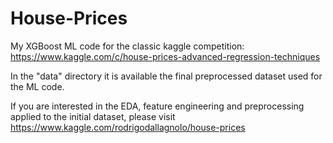 # House-Prices
My XGBoost ML code for the classic kaggle competition: https://www.kaggle.com/c/house-prices-advanced-regression-techniques

In the "data" directory it is available the final preprocessed dataset used for the ML code. 

If you are interested in the EDA, feature engineering and preprocessing applied to the initial dataset,
please visit https://www.kaggle.com/rodrigodallagnolo/house-prices

